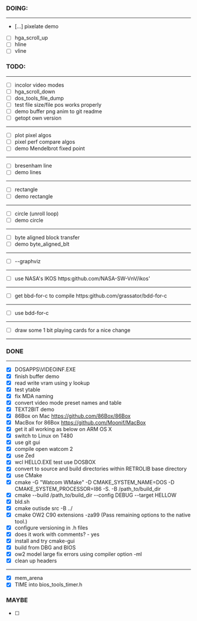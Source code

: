 ### DOING:
---
- [...] pixelate demo
- [ ] hga_scroll_up
- [ ] hline
- [ ] vline

### TODO:
---
- [ ] incolor video modes
- [ ] hga_scroll_down
- [ ] dos_tools_file_dump
- [ ] test file size/file pos works properly
- [ ] demo buffer png anim to git readme
- [ ] getopt own version
---
- [ ] plot pixel algos
- [ ] pixel perf compare algos
- [ ] demo Mendelbrot fixed point
---
- [ ] bresenham line
- [ ] demo lines
---
- [ ] rectangle
- [ ] demo rectangle
---
- [ ] circle (unroll loop)
- [ ] demo circle
---
- [ ] byte aligned block transfer
- [ ] demo byte_aligned_blt

---
- [ ] --graphviz

---
- [ ] use NASA's IKOS https:github.com/NASA-SW-VnV/ikos'

---
- [ ] get bbd-for-c to compile https:github.com/grassator/bdd-for-c

---
- [ ] use bdd-for-c

---
- [ ] draw some 1 bit playing cards for a nice change

---
### DONE
---
- [x] DOSAPPS\VIDEOINF.EXE
- [x] finish buffer demo
- [x] read write vram using y lookup
- [x] test ytable
- [x] fix MDA naming
- [X] convert video mode preset names and table
- [x] TEXT2BIT demo
- [x] 86Box on Mac https://github.com/86Box/86Box
- [x] MacBox for 86Box https://github.com/Moonif/MacBox
- [x] get it all working as below on ARM OS X
- [x] switch to Linux on T480
- [x] use git gui
- [x] compile open watcom 2
- [x] use Zed
- [x] wcl HELLO.EXE test use DOSBOX
- [x] convert to source and build directories within RETROLIB base directory
- [x] use CMake
- [x] cmake -G "Watcom WMake" -D CMAKE_SYSTEM_NAME=DOS -D CMAKE_SYSTEM_PROCESSOR=I86 -S. -B /path_to/build_dir
- [x] cmake --build /path_to/build_dir --config DEBUG --target HELLOW
- [x] bld.sh
- [x] cmake outisde src -B ../
- [x] cmake OW2 C90 extensions -za99 (Pass remaining options to the native tool.)
- [x] configure versioning in .h files
- [x] does it work with comments? - yes
- [x] install and try cmake-gui
- [x] build from DBG and BIOS
- [x] ow2 model large fix errors using compiler option -ml
- [x] clean up headers

---
- [x] mem_arena
- [x] TIME into bios_tools_timer.h

### MAYBE

- [ ]

